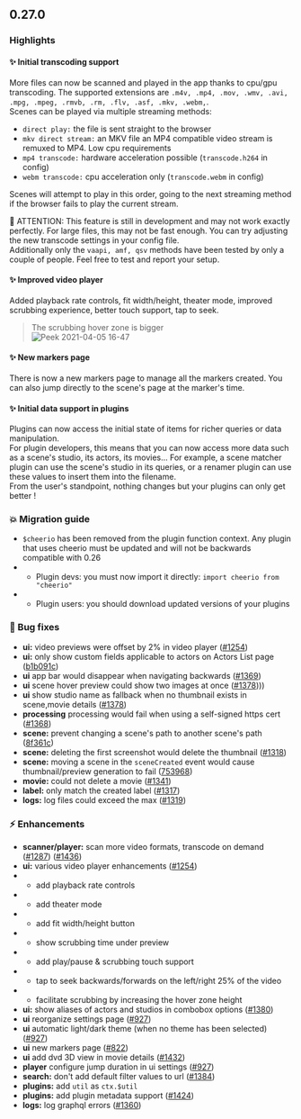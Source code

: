 ## 0.27.0

### Highlights

#### ✨ Initial transcoding support
More files can now be scanned and played in the app thanks to cpu/gpu transcoding. The supported extensions are `.m4v, .mp4, .mov, .wmv, .avi, .mpg, .mpeg, .rmvb, .rm, .flv, .asf, .mkv, .webm,`.  
Scenes can be played via multiple streaming methods:
- `direct play:` the file is sent straight to the browser
- `mkv direct stream:` an MKV file an MP4 compatible video stream is remuxed to MP4. Low cpu requirements
- `mp4 transcode:` hardware acceleration possible (`transcode.h264` in config)
- `webm transcode:` cpu acceleration only (`transcode.webm` in config)

Scenes will attempt to play in this order, going to the next streaming method if the browser fails to play the current stream.  

🚧 ATTENTION: This feature is still in development and may not work exactly perfectly. For large files, this may not be fast enough. You can try adjusting the new transcode settings in your config file.  
Additionally only the `vaapi, amf, qsv` methods have been tested by only a couple of people. Feel free to test and report your setup.


#### ✨ Improved video player
Added playback rate controls, fit width/height, theater mode, improved scrubbing experience, better touch support, tap to seek.  
> The scrubbing hover zone is bigger  
> ![Peek 2021-04-05 16-47](https://user-images.githubusercontent.com/17180727/113587189-b8525e80-962e-11eb-915b-6ad6eadc16e0.gif)

#### ✨ New markers page
There is now a new markers page to manage all the markers created. You can also jump directly to the scene's page at the marker's time.

#### ✨ Initial data support in plugins
Plugins can now access the initial state of items for richer queries or data manipulation.  
For plugin developers, this means that you can now access more data such as a scene's studio, its actors, its movies...
For example, a scene matcher plugin can use the scene's studio in its queries, or a renamer plugin can use these values to insert them into the filename.  
From the user's standpoint, nothing changes but your plugins can only get better !

### 💥 Migration guide

- `$cheerio` has been removed from the plugin function context. Any plugin that uses cheerio must be updated and will not be backwards compatible with 0.26
- - Plugin devs: you must now import it directly: `import cheerio from "cheerio"`
- - Plugin users: you should download updated versions of your plugins

### 🐛 Bug fixes
- **ui:** video previews were offset by 2% in video player ([#1254](https://github.com/porn-vault/porn-vault/pull/1254))
- **ui:** only show custom fields applicable to actors on Actors List page ([b1b091c](https://github.com/porn-vault/porn-vault/commit/b1b091c6e9c8e89dca64530bce6e0f9447efc7a5))
- **ui** app bar would disappear when navigating backwards ([#1369](https://github.com/porn-vault/porn-vault/pull/1369))
- **ui** scene hover preview could show two images at once ([#1378](https://github.com/porn-vault/porn-vault/pull/1378))))
- **ui** show studio name as fallback when no thumbnail exists in scene,movie details ([#1378](https://github.com/porn-vault/porn-vault/pull/1378))
- **processing** processing would fail when using a self-signed https cert ([#1368](https://github.com/porn-vault/porn-vault/pull/1368))
- **scene:** prevent changing a scene's path to another scene's path ([8f361c](https://github.com/porn-vault/porn-vault/commit/8f361c405bdd669c38822cec3f60de65521c9d94))
- **scene:** deleting the first screenshot would delete the thumbnail ([#1318](https://github.com/porn-vault/porn-vault/pull/1318))
- **scene:** moving a scene in the `sceneCreated` event would cause thumbnail/preview generation to fail ([753968](https://github.com/porn-vault/porn-vault/commit/75396899447c537c876c514c290b687a4eae4c43))
- **movie:** could not delete a movie ([#1341](https://github.com/porn-vault/porn-vault/pull/1341))
- **label:** only match the created label ([#1317](https://github.com/porn-vault/porn-vault/pull/1317))
- **logs:** log files could exceed the max ([#1319](https://github.com/porn-vault/porn-vault/pull/1319))

### ⚡️ Enhancements
- **scanner/player:** scan more video formats, transcode on demand ([#1287](https://github.com/porn-vault/porn-vault/pull/1287)) ([#1436](https://github.com/porn-vault/porn-vault/pull/1436))
- **ui:** various video player enhancements ([#1254](https://github.com/porn-vault/porn-vault/pull/1254))
- - add playback rate controls
- - add theater mode
- - add fit width/height button
- - show scrubbing time under preview
- - add play/pause & scrubbing touch support
- - tap to seek backwards/forwards on the left/right 25% of the video
- - facilitate scrubbing by increasing the hover zone height
- **ui:** show aliases of actors and studios in combobox options ([#1380](https://github.com/porn-vault/porn-vault/pull/1380))
- **ui** reorganize settings page ([#927](https://github.com/porn-vault/porn-vault/pull/927))
- **ui** automatic light/dark theme (when no theme has been selected) ([#927](https://github.com/porn-vault/porn-vault/pull/927))
- **ui** new markers page ([#822](https://github.com/porn-vault/porn-vault/pull/822))
- **ui** add dvd 3D view in movie details ([#1432](https://github.com/porn-vault/porn-vault/pull/1432))
- **player** configure jump duration in ui settings ([#927](https://github.com/porn-vault/porn-vault/pull/927))
- **search:** don't add default filter values to url ([#1384](https://github.com/porn-vault/porn-vault/pull/1384))
- **plugins:** add `util` as `ctx.$util`
- **plugins:** add plugin metadata support ([#1424](https://github.com/porn-vault/porn-vault/pull/1424))
- **logs:** log graphql errors ([#1360](https://github.com/porn-vault/porn-vault/pull/1360))
